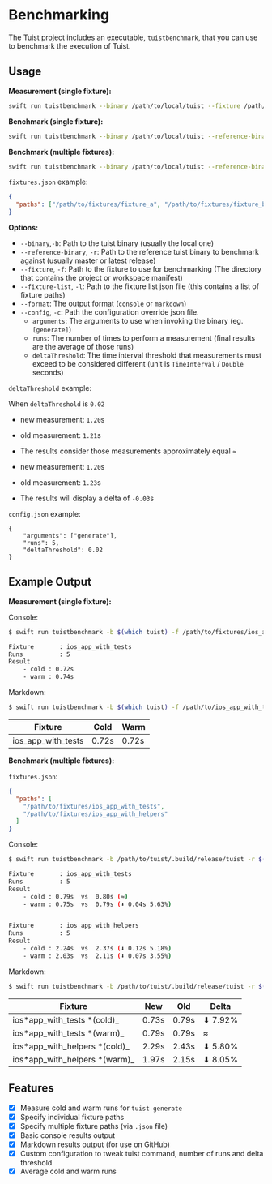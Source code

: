 # Benchmarking

The Tuist project includes an executable, `tuistbenchmark`, that you can use to benchmark the execution of Tuist.

## Usage

**Measurement (single fixture):**

```sh
swift run tuistbenchmark --binary /path/to/local/tuist --fixture /path/to/fixture
```

**Benchmark (single fixture):**

```sh
swift run tuistbenchmark --binary /path/to/local/tuist --reference-binary /path/to/master/tuist --fixture /path/to/fixture
```

**Benchmark (multiple fixtures):**

```sh
swift run tuistbenchmark --binary /path/to/local/tuist --reference-binary /path/to/master/tuist --fixture-list /path/to/fixtures.json
```

`fixtures.json` example:

```json
{
  "paths": ["/path/to/fixtures/fixture_a", "/path/to/fixtures/fixture_b"]
}
```

**Options:**

- `--binary`,`-b`: Path to the tuist binary (usually the local one)
- `--reference-binary`, `-r`: Path to the reference tuist binary to benchmark against (usually master or latest release)
- `--fixture`, `-f`: Path to the fixture to use for benchmarking (The directory that contains the project or workspace manifest)
- `--fixture-list`, `-l`: Path to the fixture list json file (this contains a list of fixture paths)
- `--format`: The output format (`console` or `markdown`)
- `--config`, `-c`: Path the configuration override json file.
  - `arguments`: The arguments to use when invoking the binary (eg. `[generate]`)
  - `runs`: The number of times to perform a measurement (final results are the average of those runs)
  - `deltaThreshold`: The time interval threshold that measurements must exceed to be considered different (unit is `TimeInterval` / `Double` seconds)

`deltaThreshold` example:

When `deltaThreshold` is `0.02`

- new measurement: `1.20`s
- old measurement: `1.21`s
- The results consider those measurements approximately equal `≈`

- new measurement: `1.20`s
- old measurement: `1.23`s
- The results will display a delta of `-0.03`s

`config.json` example:

```
{
    "arguments": ["generate"],
    "runs": 5,
    "deltaThreshold": 0.02
}
```

## Example Output

**Measurement (single fixture):**

Console:

```sh
$ swift run tuistbenchmark -b $(which tuist) -f /path/to/fixtures/ios_app_with_tests

Fixture       : ios_app_with_tests
Runs          : 5
Result
    - cold : 0.72s
    - warm : 0.74s

```

Markdown:

```sh
$ swift run tuistbenchmark -b $(which tuist) -f /path/to/ios_app_with_tests --format markdown
```

| Fixture            | Cold  | Warm  |
| ------------------ | ----- | ----- |
| ios_app_with_tests | 0.72s | 0.72s |

**Benchmark (multiple fixtures):**

`fixtures.json`:

```json
{
  "paths": [
    "/path/to/fixtures/ios_app_with_tests",
    "/path/to/fixtures/ios_app_with_helpers"
  ]
}
```

Console:

```sh
$ swift run tuistbenchmark -b /path/to/tuist/.build/release/tuist -r $(which tuist) -l fixtures.json

Fixture       : ios_app_with_tests
Runs          : 5
Result
    - cold : 0.79s  vs  0.80s (≈)
    - warm : 0.75s  vs  0.79s (⬇︎ 0.04s 5.63%)


Fixture       : ios_app_with_helpers
Runs          : 5
Result
    - cold : 2.24s  vs  2.37s (⬇︎ 0.12s 5.18%)
    - warm : 2.03s  vs  2.11s (⬇︎ 0.07s 3.55%)

```

Markdown:

```sh
$ swift run tuistbenchmark -b /path/to/tuist/.build/release/tuist -r $(which tuist) -l fixtures.json --format markdown
```

| Fixture                        | New   | Old   | Delta    |
| ------------------------------ | ----- | ----- | -------- |
| ios*app_with_tests *(cold)\_   | 0.73s | 0.79s | ⬇︎ 7.92% |
| ios*app_with_tests *(warm)\_   | 0.79s | 0.79s | ≈        |
| ios*app_with_helpers *(cold)\_ | 2.29s | 2.43s | ⬇︎ 5.80% |
| ios*app_with_helpers *(warm)\_ | 1.97s | 2.15s | ⬇︎ 8.05% |

## Features

- [x] Measure cold and warm runs for `tuist generate`
- [x] Specify individual fixture paths
- [x] Specify multiple fixture paths (via `.json` file)
- [x] Basic console results output
- [x] Markdown results output (for use on GitHub)
- [x] Custom configuration to tweak tuist command, number of runs and delta threshold
- [x] Average cold and warm runs
